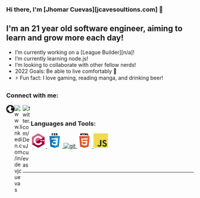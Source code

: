 ### Hi there, I'm [Jhomar Cuevas][jcavesoultions.com] 👋

## I'm an 21 year old software engineer, aiming to learn and grow more each day!
- I’m currently working on a [League Builder][n/a]!
- I’m currently learning node.js!
- I’m looking to collaborate with other fellow nerds!
- 2022 Goals: Be able to live comfortably 🥅
- ⚡ Fun fact: I love gaming, reading manga, and drinking beer!

### Connect with me:

<img align="left" alt="github.com/Cjuevas03" width="22px" src="https://raw.githubusercontent.com/iconic/open-iconic/master/svg/globe.svg" />
<img align="left" alt="www.linkedin.com/in/devjcuevas" width="22px" src="https://cdn.jsdelivr.net/npm/simple-icons@v3/icons/linkedin.svg" />
<img align="left" alt="twitter.com/DevJcuevas" width="22px" src="https://cdn.jsdelivr.net/npm/simple-icons@v3/icons/twitter.svg" />

<br />

### Languages and Tools:
<a href="https://www.w3schools.com/cpp/" target="_blank"> <img src="https://raw.githubusercontent.com/devicons/devicon/master/icons/cplusplus/cplusplus-original.svg" alt="cplusplus" width="40" height="40"/> </a> <a href="https://www.w3schools.com/css/" target="_blank"> <img src="https://raw.githubusercontent.com/devicons/devicon/master/icons/css3/css3-original-wordmark.svg" alt="css3" width="40" height="40"/> </a>
<a href="https://git-scm.com/" target="_blank"> <img src="https://www.vectorlogo.zone/logos/git-scm/git-scm-icon.svg" alt="git" width="40" height="40"/> </a> <a href="https://www.w3.org/html/" target="_blank"> <img src="https://raw.githubusercontent.com/devicons/devicon/master/icons/html5/html5-original-wordmark.svg" alt="html5" width="40" height="40"/> </a> <a href="https://developer.mozilla.org/en-US/docs/Web/JavaScript" target="_blank"> <img src="https://raw.githubusercontent.com/devicons/devicon/master/icons/javascript/javascript-original.svg" alt="javascript" width="40" height="40"/> </a>  

<br />
<br />

---

[website]: github.com/Cjuevas03
[twitter]: twitter.com/DevJcuevas
[facebook]: https://www.facebook.com/audhi.aprilliant/
[linkedin]: www.linkedin.com/in/devjcuevas
